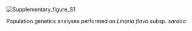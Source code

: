 
![Supplementary_figure_S1](https://github.com/user-attachments/assets/11ad5c25-c64a-447b-b266-d8780f0e6e79)

Population genetics analyses performed on _Linaria flava_ subsp. _sardoa_
